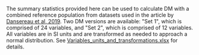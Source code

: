 The summary statistics provided here can be used to calculate DM with a combined reference population from datasets used in the article by [Dansereau et al, 2019](https://onlinelibrary.wiley.com/doi/10.1111/acel.12925). Two DM versions are available: "Set 1", which is comprised of 24 variables, and "Set 2", which is comprised of 12 variables. All variables are in SI units and are transformed as needed to approach a normal distribution. See [Variables_units_and_transformations.xlsx](https://github.com/cohenaginglab/DM/blob/de040a3a33291adf43a23425644a31f70c307ad4/Variables_units_and_transformations.xlsx) for details.
